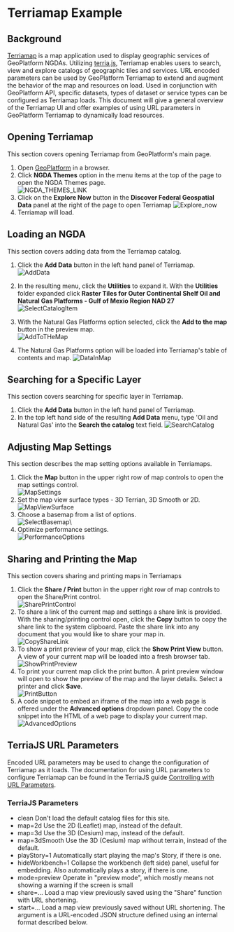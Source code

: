 # Terriamap Example

## Background
[Terriamap](https://github.com/TerriaJS/TerriaMap/) is a map application used to display geographic services of GeoPlatform NGDAs. Utilizing [terria.js](https://github.com/TerriaJS/terriajs), Terriamap enables users to search, view and explore catalogs of geographic tiles and services. URL encoded parameters can be used by GeoPlatform Terriamap to extend and augment the behavior of the map and resources on load. Used in conjunction with GeoPlatform API, specific datasets, types of dataset or service types can be configured as Terriamap loads. This document will give a general overview of the Terriamap UI and offer examples of using URL parameters in GeoPlatform Terriamap to dynamically load resources.  

## Opening Terriamap
This section covers opening Terriamap from GeoPlatform's main page. 
1. Open [GeoPlatform](https://beta.geoplatform.gov) in a browser.
2. Click __NGDA Themes__ option in the menu items at the top of the page to open the NGDA Themes page. <br />
![NGDA_THEMES_LINK](https://user-images.githubusercontent.com/61807178/120216939-a7286700-c205-11eb-899e-38468488d86d.png)
3. Click on the __Explore Now__ button in the __Discover Federal Geospatial Data__ panel at the right of the page to open Terriamap
![Explore_now](https://user-images.githubusercontent.com/61807178/120218114-469a2980-c207-11eb-97e2-0fac319639bc.png)
4. Terriamap will load.   

## Loading an NGDA
This section covers adding data from the Terriamap catalog. 
1. Click the __Add Data__ button in the left hand panel of Terriamap.  <br />
![AddData](https://user-images.githubusercontent.com/61807178/120309831-ae9e4d80-c2a3-11eb-83e3-3d51d54b2bc3.png)
2. In the resulting menu, click the __Utilities__ to expand it. With the __Utilities__ folder expanded click __Raster Tiles for Outer Continental Shelf Oil and Natural Gas Platforms - Gulf of Mexio Region NAD 27__  <br />
![SelectCatalogItem](https://user-images.githubusercontent.com/61807178/120310344-4c921800-c2a4-11eb-8a0c-59787e01fc31.png)

3. With the Natural Gas Platforms option selected, click the __Add to the map__ button in the preview map.  <br />
![AddToTHeMap](https://user-images.githubusercontent.com/61807178/120310937-ea85e280-c2a4-11eb-9198-0a4510bf22ee.png)

4. The Natural Gas Platforms option will be loaded into Terriamap's table of contents and map. 
![DataInMap](https://user-images.githubusercontent.com/61807178/120311630-b8c14b80-c2a5-11eb-9745-ec4ddda481b1.png)  

## Searching for a Specific Layer
This section covers searching for specific layer in Terriamap. 
1. Click the __Add Data__ button in the left hand panel of Terriamap. 
2. In the top left hand side of the resulting __Add Data__ menu, type 'Oil and Natural Gas' into the __Search the catalog__ text field. 
![SearchCatalog](https://user-images.githubusercontent.com/61807178/120320300-017e0200-c2b0-11eb-99fb-7aec3192f131.png)

## Adjusting Map Settings
This section describes the map setting options available in Terriamaps.
1. Click  the __Map__ button in the upper right row of map controls to open the map settings control. <br />
![MapSettings](https://user-images.githubusercontent.com/61807178/120322283-3c813500-c2b2-11eb-8905-5a717c8bab7b.png) 
2. Set the map view surface types - 3D Terrian, 3D Smooth or 2D. <br />
![MapViewSurface](https://user-images.githubusercontent.com/61807178/120326838-245fe480-c2b7-11eb-8324-665bd07e2720.png)
3. Choose a basemap from a list of options. <br />
![SelectBasemap](https://user-images.githubusercontent.com/61807178/120327556-e1524100-c2b7-11eb-9cb1-d3f168fac09f.png)\
4. Optimize performance settings. <br />
![PerformanceOptions](https://user-images.githubusercontent.com/61807178/120327894-44dc6e80-c2b8-11eb-8d87-618744035f90.png)

## Sharing and Printing the Map
This section covers sharing and printing maps in Terriamaps
1. Click the __Share / Print__ button in the upper right row of map controls to open the Share/Print control. <br />
![SharePrintControl](https://user-images.githubusercontent.com/61807178/120331466-cb467f80-c2bb-11eb-8ae7-7eec48dc3f5c.png)
2. To share a link of the current map and settings a share link is provided. With the sharing/printing control open, click the __Copy__ button to copy the share link to the system clipboard. Paste the share link into any document that you would like to share your map in. <br />
![CopyShareLink](https://user-images.githubusercontent.com/61807178/120333573-d4385080-c2bd-11eb-8ae2-d7fd7bd8f3b0.png)
3. To show a print preview of your map, click the __Show Print View__ button. A view of your current map will be loaded into a fresh browser tab. <br />
![ShowPrintPreview](https://user-images.githubusercontent.com/61807178/120335162-4198b100-c2bf-11eb-9c6b-29288c3676f3.png)
4. To print your current map click the print button. A print preview window will open to show the preview of the map and the layer details. Select a printer and click __Save__. <br />
![PrintButton](https://user-images.githubusercontent.com/61807178/120336279-31350600-c2c0-11eb-824e-f2651679268d.png)
5. A code snippet to embed an iframe of the map into a web page is offered under the __Advanced options__ dropdown panel. Copy the code snippet into the HTML of a web page to display your current map. <br />
![AdvancedOptions](https://user-images.githubusercontent.com/61807178/120338174-fa5fef80-c2c1-11eb-82d8-a9333926def8.png)

## TerriaJS URL Parameters
Encoded URL parameters may be used to change the configuration of Terriamap as it loads. The documentation for using URL parameters to configure Terriamap can be found in the TerriaJS guide [Controlling with URL Parameters](https://docs.terria.io/guide/deploying/controlling-with-url-parameters/).

### TerriaJS Parameters
- clean	Don't load the default catalog files for this site.
- map=2d	Use the 2D (Leaflet) map, instead of the default.
- map=3d	Use the 3D (Cesium) map, instead of the default.
- map=3dSmooth	Use the 3D (Cesium) map without terrain, instead of the default.
- playStory=1	Automatically start playing the map's Story, if there is one.
- hideWorkbench=1	Collapse the workbench (left side) panel, useful for embedding. Also automatically plays a story, if there is one.
- mode=preview	Operate in "preview mode", which mostly means not showing a warning if the screen is small
- share=...	Load a map view previously saved using the "Share" function with URL shortening.
- start=...	Load a map view previously saved without URL shortening. The argument is a URL-encoded JSON structure defined using an internal format described below.


